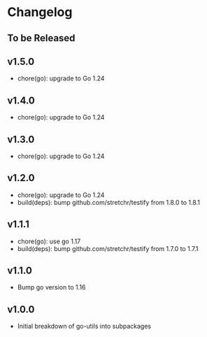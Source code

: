 # Changelog

## To be Released

## v1.5.0

* chore(go): upgrade to Go 1.24

## v1.4.0

* chore(go): upgrade to Go 1.24

## v1.3.0

* chore(go): upgrade to Go 1.24

## v1.2.0

* chore(go): upgrade to Go 1.24
* build(deps): bump github.com/stretchr/testify from 1.8.0 to 1.8.1

## v1.1.1

* chore(go): use go 1.17
* build(deps): bump github.com/stretchr/testify from 1.7.0 to 1.7.1

## v1.1.0

* Bump go version to 1.16

## v1.0.0

* Initial breakdown of go-utils into subpackages
